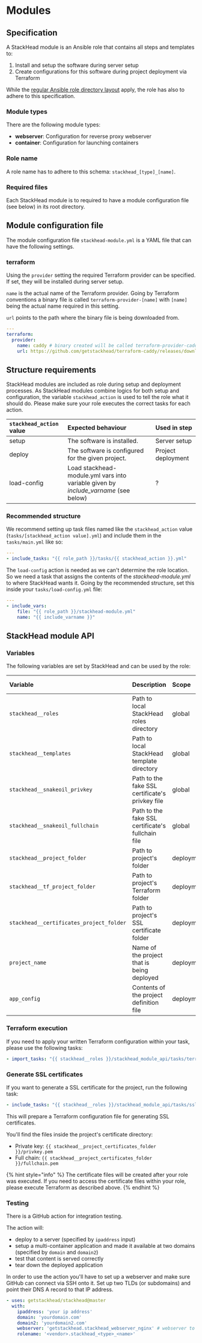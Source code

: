 # Modules

## Specification

A StackHead module is an Ansible role that contains all steps and templates to:

1. Install and setup the software during server setup
2. Create configurations for this software during project deployment via Terraform

While the [regular Ansible role directory layout](https://docs.ansible.com/ansible/latest/user_guide/playbooks_best_practices.html#directory-layout) apply, the role has also to adhere to this specification.

### Module types

There are the following module types:

* **webserver**: Configuration for reverse proxy webserver
* **container**: Configuration for launching containers

### Role name

A role name has to adhere to this schema: `stackhead_[type]_[name]`.

### Required files

Each StackHead module is to required to have a module configuration file \(see below\) in its root directory.

## Module configuration file

The module configuration file `stackhead-module.yml` is a YAML file that can have the following settings.

### terraform

Using the `provider` setting the required Terraform provider can be specified. If set, they will be installed during server setup.

`name` is the actual name of the Terraform provider. Going by Terraform conventions a binary file is called `terraform-provider-[name]` with `[name]` being the actual name required in this setting.

`url` points to the path where the binary file is being downloaded from.

```yaml
---
terraform:
  provider:
    name: caddy # binary created will be called terraform-provider-caddy
    url: https://github.com/getstackhead/terraform-caddy/releases/download/v1.0.0/terraform-provider-caddy
```

## Structure requirements

StackHead modules are included as role during setup and deployment processes. As StackHead modules combine logics for both setup and configuration, the variable `stackhead_action` is used to tell the role what it should do. Please make sure your role executes the correct tasks for each action.

| `stackhead_action` value | Expected behaviour | Used in step |
| :--- | :--- | :--- |
| setup | The software is installed. | Server setup |
| deploy | The software is configured for the given project. | Project deployment |
| load-config | Load stackhead-module.yml vars into variable given by _include\_varname_ \(see below\) | ? |

### Recommended structure

We recommend setting up task files named like the `stackhead_action` value \(`tasks/[stackhead_action value].yml`\) and include them in the `tasks/main.yml` like so:

```yaml
---
- include_tasks: "{{ role_path }}/tasks/{{ stackhead_action }}.yml"
```

The `load-config` action is needed as we can't determine the role location. So we need a task that assigns the contents of the _stackhead-module.yml_ to where StackHead wants it. Going by the recommended structure, set this inside your `tasks/load-config.yml` file:

```yaml
---
- include_vars:
    file: "{{ role_path }}/stackhead-module.yml"
    name: "{{ include_varname }}"
```

## StackHead module API

### Variables

The following variables are set by StackHead and can be used by the role:

| Variable | Description | Scope | Data type |
| :--- | :--- | :--- | :--- |
| `stackhead__roles` | Path to local StackHead roles directory | global | string |
| `stackhead__templates` | Path to local StackHead template directory | global | string |
| `stackhead__snakeoil_privkey` | Path to the fake SSL certificate's privkey file | global | string |
| `stackhead__snakeoil_fullchain` | Path to the fake SSL certificate's fullchain file | global | string |
| `stackhead__project_folder` | Path to project's folder | deployment | string |
| `stackhead__tf_project_folder` | Path to project's Terraform folder | deployment | string |
| `stackhead__certificates_project_folder` | Path to project's SSL certificate folder | deployment | string |
| `project_name` | Name of the project that is being deployed | deployment | string |
| `app_config` | Contents of the project definition file | deployment | object |

### Terraform execution

If you need to apply your written Terraform configuration within your task, please use the following tasks:

```yaml
- import_tasks: "{{ stackhead__roles }}/stackhead_module_api/tasks/terraform.yml"
```

### Generate SSL certificates

If you want to generate a SSL certificate for the project, run the following task:

```yaml
- include_tasks: "{{ stackhead__roles }}/stackhead_module_api/tasks/ssl-certificate.yml"
```

This will prepare a Terraform configuration file for generating SSL certificates.

You'll find the files inside the project's certificate directory:

* Private key: `{{ stackhead__project_certificates_folder }}/privkey.pem`
* Full chain: `{{ stackhead__project_certificates_folder }}/fullchain.pem`

{% hint style="info" %}
The certificate files will be created after your role was executed. If you need to access the certificate files within your role, please execute Terraform as described above.
{% endhint %}

### Testing

There is a GitHub action for integration testing.

The action will:

* deploy to a server (specified by `ipaddress` input)
* setup a multi-container application and made it available at two domains (specified by `domain` and `domain2`)
* test that content is served correctly
* tear down the deployed application

In order to use the action you'll have to set up a webserver and make sure GitHub can connect via SSH onto it.
Set up two TLDs (or subdomains) and point their DNS A record to that IP address.

```yaml
- uses: getstackhead/stackhead@master
  with:
    ipaddress: 'your ip address'
    domain: 'yourdomain.com'
    domain2: 'yourdomain2.com'
    webserver: 'getstackhead.stackhead_webserver_nginx' # webserver to use (make sure to install it)
    rolename: '<vendor>.stackhead_<type>_<name>'
```
